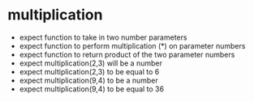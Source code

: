 # multiplication
- expect function to take in two number parameters
- expect function to perform multiplication (*) on parameter numbers
- expect function to return product of the two parameter numbers
- expect multiplication(2,3) will be a number
- expect multiplication(2,3) to be equal to 6
- expect multiplication(9,4) to be a number
- expect multiplication(9,4) to be equal to 36